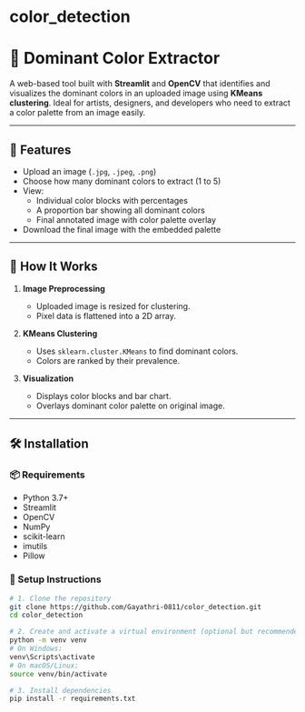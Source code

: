 # color_detection

# 🎨 Dominant Color Extractor

A web-based tool built with **Streamlit** and **OpenCV** that identifies and visualizes the dominant colors in an uploaded image using **KMeans clustering**. Ideal for artists, designers, and developers who need to extract a color palette from an image easily.

---

## 📸 Features

- Upload an image (`.jpg`, `.jpeg`, `.png`)
- Choose how many dominant colors to extract (1 to 5)
- View:
  - Individual color blocks with percentages
  - A proportion bar showing all dominant colors
  - Final annotated image with color palette overlay
- Download the final image with the embedded palette

---

## 🧠 How It Works

1. **Image Preprocessing**  
   - Uploaded image is resized for clustering.  
   - Pixel data is flattened into a 2D array.

2. **KMeans Clustering**  
   - Uses `sklearn.cluster.KMeans` to find dominant colors.  
   - Colors are ranked by their prevalence.

3. **Visualization**  
   - Displays color blocks and bar chart.  
   - Overlays dominant color palette on original image.

---

## 🛠 Installation

### 📦 Requirements

- Python 3.7+
- Streamlit
- OpenCV
- NumPy
- scikit-learn
- imutils
- Pillow

### 🔧 Setup Instructions

```bash
# 1. Clone the repository
git clone https://github.com/Gayathri-0811/color_detection.git
cd color_detection

# 2. Create and activate a virtual environment (optional but recommended)
python -m venv venv
# On Windows:
venv\Scripts\activate
# On macOS/Linux:
source venv/bin/activate

# 3. Install dependencies
pip install -r requirements.txt
